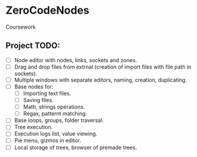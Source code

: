# ZeroCodeNodes
Coursework

## Project TODO:
 - [ ] Node editor with nodes, links, sockets and zones.
 - [ ] Drag and drop files from extrnal (creation of import files with file path in sockets).
 - [ ] Multiple windows with separate editors, naming, creation, duplicating.
 - [ ] Base nodes for:
   - [ ] Importing text files.
   - [ ] Saving files.
   - [ ] Math, strings operations.
   - [ ] Regax, patternt matching.
 - [ ] Base loops, groups, folder traversal.
 - [ ] Tree execution.
 - [ ] Execution logs list, value viewing.
 - [ ] Pie menu, gizmos in editor.
 - [ ] Local storage of trees, browser of premade trees.
